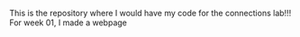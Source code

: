 This is the repository where I would have my code for the connections lab!!!
For week 01, I made a webpage
